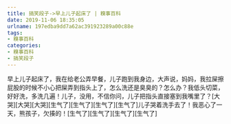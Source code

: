 ```yaml
---
title: 搞笑段子->早上儿子起床了 | 糗事百科
date: 2019-11-06 18:35:05
urlname: 197edba9dd7a62ac391923289a00c88e
tags: 
- 糗事百科
categories:
- 糗事百科
- 搞笑段子
---
```

早上儿子起床了，我在给老公弄早餐，儿子跑到我身边，大声说，妈妈，我拉屎擦屁股的时候不小心把屎弄到指头上了，怎么洗还是臭臭的？怎么办？我低头切菜，好好洗，多洗几遍！儿子，没用，不信你问，儿子把指头直接塞到我嘴里了？[大哭][大哭][大哭][生气了][生气了][生气了][生气了]儿子哭着洗手去了！我恶心了一天，熊孩子，欠揍的！[生气了][生气了][生气了][生气了]


